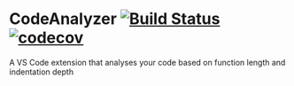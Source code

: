 # CodeAnalyzer [![Build Status](https://travis-ci.com/gabrielbarker/CodeAnalyzer.svg?branch=master)](https://travis-ci.com/gabrielbarker/CodeAnalyzer) [![codecov](https://codecov.io/gh/gabrielbarker/CodeAnalyzer/branch/master/graph/badge.svg)](https://codecov.io/gh/gabrielbarker/CodeAnalyzer)

A VS Code extension that analyses your code based on function length and indentation depth
